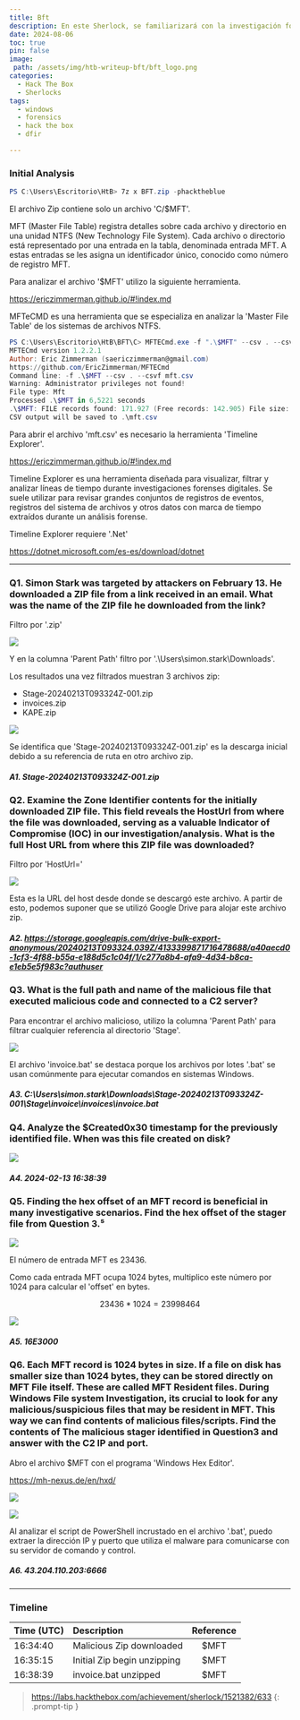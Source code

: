 ```yaml
---
title: Bft
description: En este Sherlock, se familiarizará con la investigación forense de MFT (tabla maestra de archivos). Se le presentarán herramientas y metodologías conocidas para analizar artefactos de MFT a fin de identificar actividades maliciosas. Durante nuestro análisis, utilizará la herramienta MFTECmd para analizar el archivo MFT proporcionado, TimeLine Explorer para abrir y analizar los resultados del MFT analizado y un editor hexadecimal para recuperar el contenido de los archivos del MFT.
date: 2024-08-06
toc: true
pin: false
image:
 path: /assets/img/htb-writeup-bft/bft_logo.png
categories:
  - Hack The Box
  - Sherlocks
tags:
  - windows
  - forensics
  - hack the box
  - dfir

---
```

### Initial Analysis

```powershell
PS C:\Users\Escritorio\HtB> 7z x BFT.zip -phacktheblue
```
El archivo Zip contiene solo un archivo 'C/$MFT'. 

MFT (Master File Table) registra detalles sobre cada archivo y directorio en una unidad NTFS (New Technology File System). Cada archivo o directorio está representado por una entrada en la tabla, denominada entrada MFT. A estas entradas se les asigna un identificador único, conocido como número de registro MFT. 

Para analizar el archivo '$MFT' utilizo la siguiente herramienta.

<https://ericzimmerman.github.io/#!index.md>

MFTeCMD es una herramienta que se especializa en analizar la 'Master File Table' de los sistemas de archivos NTFS.

```powershell
PS C:\Users\Escritorio\HtB\BFT\C> MFTECmd.exe -f ".\$MFT" --csv . --csvf mft.csv
MFTECmd version 1.2.2.1
Author: Eric Zimmerman (saericzimmerman@gmail.com)
https://github.com/EricZimmerman/MFTECmd
Command line: -f .\$MFT --csv . --csvf mft.csv
Warning: Administrator privileges not found!
File type: Mft
Processed .\$MFT in 6,5221 seconds
.\$MFT: FILE records found: 171.927 (Free records: 142.905) File size: 307,5MB
CSV output will be saved to .\mft.csv
```
Para abrir el archivo 'mft.csv' es necesario la herramienta 'Timeline Explorer'.

<https://ericzimmerman.github.io/#!index.md>

Timeline Explorer es una herramienta diseñada para visualizar, filtrar y analizar líneas de tiempo durante investigaciones forenses digitales. Se suele utilizar para revisar grandes conjuntos de registros de eventos, registros del sistema de archivos y otros datos con marca de tiempo extraídos durante un análisis forense.

Timeline Explorer requiere '.Net'

<https://dotnet.microsoft.com/es-es/download/dotnet>

---
### Q1. Simon Stark was targeted by attackers on February 13. He downloaded a ZIP file from a link received in an email. What was the name of the ZIP file he downloaded from the link?

Filtro por '.zip'

![](/assets/img/htb-writeup-bft/bft1_1.png)

Y en la columna 'Parent Path' filtro por '.\Users\simon.stark\Downloads'.

Los resultados una vez filtrados muestran 3 archivos zip:
* Stage-20240213T093324Z-001.zip
* invoices.zip
* KAPE.zip

![](/assets/img/htb-writeup-bft/bft1_2.png)

Se identifica que 'Stage-20240213T093324Z-001.zip' es la descarga inicial debido a su referencia de ruta en otro archivo zip.

##### A1. Stage-20240213T093324Z-001.zip

### Q2. Examine the Zone Identifier contents for the initially downloaded ZIP file. This field reveals the HostUrl from where the file was downloaded, serving as a valuable Indicator of Compromise (IOC) in our investigation/analysis. What is the full Host URL from where this ZIP file was downloaded?

Filtro por 'HostUrl='

![](/assets/img/htb-writeup-bft/bft1_3.png)

Esta es la URL del host desde donde se descargó este archivo. A partir de esto, podemos suponer que se utilizó Google Drive para alojar este archivo zip.

##### A2. https://storage.googleapis.com/drive-bulk-export-anonymous/20240213T093324.039Z/4133399871716478688/a40aecd0-1cf3-4f88-b55a-e188d5c1c04f/1/c277a8b4-afa9-4d34-b8ca-e1eb5e5f983c?authuser

### Q3. What is the full path and name of the malicious file that executed malicious code and connected to a C2 server?

Para encontrar el archivo malicioso, utilizo la columna 'Parent Path' para filtrar cualquier referencia al directorio 'Stage'.

![](/assets/img/htb-writeup-bft/bft1_4.png)

El archivo 'invoice.bat' se destaca porque los archivos por lotes '.bat' se usan comúnmente para ejecutar comandos en sistemas Windows.

##### A3. C:\Users\simon.stark\Downloads\Stage-20240213T093324Z-001\Stage\invoice\invoices\invoice.bat

### Q4. Analyze the $Created0x30 timestamp for the previously identified file. When was this file created on disk?

![](/assets/img/htb-writeup-bft/bft1_5.png)

##### A4. 2024-02-13 16:38:39

### Q5. Finding the hex offset of an MFT record is beneficial in many investigative scenarios. Find the hex offset of the stager file from Question 3.⁵

![](/assets/img/htb-writeup-bft/bft1_5.png)

El número de entrada MFT es 23436.

Como cada entrada MFT ocupa 1024 bytes, multiplico este número por 1024 para calcular el 'offset' en bytes.

```math
23436 * 1024 = 23998464
```

![](/assets/img/htb-writeup-bft/bft1_6.png)

##### A5. 16E3000

### Q6. Each MFT record is 1024 bytes in size. If a file on disk has smaller size than 1024 bytes, they can be stored directly on MFT File itself. These are called MFT Resident files. During Windows File system Investigation, its crucial to look for any malicious/suspicious files that may be resident in MFT. This way we can find contents of malicious files/scripts. Find the contents of The malicious stager identified in Question3 and answer with the C2 IP and port.

Abro el archivo $MFT con el programa 'Windows Hex Editor'.

<https://mh-nexus.de/en/hxd/>

![](/assets/img/htb-writeup-bft/bft1_8.png)

![](/assets/img/htb-writeup-bft/bft1_9.png)

Al analizar el script de PowerShell incrustado en el archivo '.bat', puedo extraer la dirección IP y puerto que utiliza el malware para comunicarse con su servidor de comando y control.

##### A6. 43.204.110.203:6666

---
### Timeline

| Time (UTC) | Description                 | Reference |
| :--------- | :-------------------------- | :-------: |
| 16:34:40   | Malicious Zip downloaded    | $MFT      |
| 16:35:15   | Initial Zip begin unzipping | $MFT      |
| 16:38:39   | invoice.bat unzipped        | $MFT      |


> <https://labs.hackthebox.com/achievement/sherlock/1521382/633>
{: .prompt-tip }